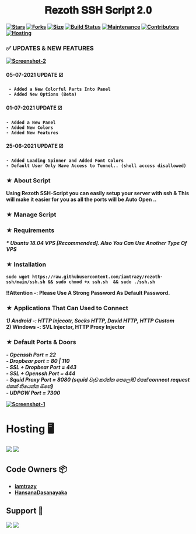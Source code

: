 <center><h1>𝐑𝐞𝐳𝐨𝐭𝐡 𝐒𝐒𝐇 𝐒𝐜𝐫𝐢𝐩𝐭 𝟐.𝟎<b> </h1></center>

[![Stars](https://img.shields.io/github/stars/iamtrazy/rezoth-ssh?style=flat&color=blue)](https://github.com/iamtrazy/rezoth-ssh) [![Forks](https://img.shields.io/github/forks/iamtrazy/rezoth-ssh?style=flat&color=blue)](https://github.com/iamtrazy/rezoth-ssh/fork) [![Size](https://img.shields.io/github/repo-size/imatrazy/rezoth-ssh?style=flat&color=green)](https://github.com/iamtrazy/rezoth-ssh) [![Build Status](https://travis-ci.org/iamtrazy/rezoth-ssh.svg?branch=master)](https://github.com/iamtrazy/rezoth-ssh) [![Maintenance](https://img.shields.io/badge/Maintained%3F-yes-green.svg)](https://github.com/iamtrazy/rezoth-ssh/graphs/commit-activity) [![Contributors](https://img.shields.io/github/contributors/iamtrazy/rezoth-ssh?style=flat&color=red)](https://github.com/iamtrazy/rezoth-ssh/graphs/contributors)
[![Hosting](https://img.shields.io/badge/Hosting-cloud.linode.com-darkgreen)](https://cloud.linode.com) 

### ✅ UPDATES & NEW FEATURES
<a href="https://github.com/iamtrazy/rezoth-ssh"><img src="https://i.ibb.co/XSHtYQm/Screenshot-2.png" alt="Screenshot-2" border="0"></a> 
 
#### 05-07-2021 UPDATE ☑️
```
 - Added a New Colorful Parts Into Panel 
 - Added New Options (Beta)
```
 
#### 01-07-2021 UPDATE ☑️
 ```
 - Added a New Panel
 - Added New Colors
 - Added New Features 
 ```

#### 25-06-2021 UPDATE ☑️
 ```
 - Added Loading Spinner and Added Font Colors
 - Default User Only Have Access to Tunnel.. (shell access disallowed) 
 ```
   
   
### ★ About Script   
Using Rezoth SSH-Script you can easily setup your server with ssh & This will make it easier for you as all the ports will be Auto Open ..

### ★ Manage Script

### ★ Requirements

_* Ubuntu 18.04 VPS [Recommended]. Also You Can Use Another Type Of VPS_<br>

### ★ Installation

``` sudo wget https://raw.githubusercontent.com/iamtrazy/rezoth-ssh/main/ssh.sh && sudo chmod +x ssh.sh  && sudo ./ssh.sh ```

 ‼️Attention -: Please Use A Strong Password As Default Password.

### ★ Applications That Can Used to Connect

_1) Android -: HTTP Injecotr, Socks HTTP, David HTTP, HTTP Custom_<br> 
2) Windows -: SVL Injector, HTTP Proxy Injector

### ★ Default Ports & Doors
_- Openssh Port = 22_<br>
_- Dropbear port   =  80 | 110_<br>
_- SSL + Dropbear Port  =  443_<br>
_- SSL + Openssh Port  =  444_<br>
_- Squid Proxy Port  =  8080 (squid වැඩ කරන්න පෙලෝඩ් එකේ connect request එකක් තියෙන්න ඕනේ)_<br>
_- UDPGW Port  =  7300_<br>

<a href="https://github.com/iamtrazy/rezoth-ssh"><img src="https://i.ibb.co/qpvCqQR/Screenshot-4.png" alt="Screenshot-1" border="0"></a>
# Hosting 🖥
 <a href="https://digitalocean.com"><img src="https://img.shields.io/badge/Digital_Ocean-0080FF?style=for-the-badge&logo=DigitalOcean&logoColor=white"></a> <a href="https://azure.microsoft.com"><img src="https://img.shields.io/badge/microsoft%20azure-0089D6?style=for-the-badge&logo=microsoft-azure&logoColor=white"></a>

 
 
## Code Owners 📦
* [iamtrazy](https://github.com/imatrazy)
* [HansanaDasanayaka](https://github.com/HansanaDasanayaka)
 
 ## Support 👊
<a href="https://t.me/Rezoth"><img src="https://img.shields.io/badge/Join-Telegram%20Channel-red.svg?logo=Telegram"></a>
<a href="https://t.me/rezoth_tm"><img src="https://img.shields.io/badge/Join-Telegram%20Group-blue.svg?logo=telegram"></a>

